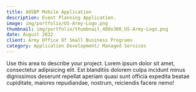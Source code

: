 ```yaml
---
title: AOSBP Mobile Application
description: Event Planning Application.
image: img/portfolio/US-Army-Logo.png
thumbnail: img/portfolio/thumbnail_400x300_US-Army-Logo.png
date: August 2022
client: Army Office Of Small Business Programs
category: Application Development/ Managed Services
---
```

Use this area to describe your project. Lorem ipsum dolor sit amet, consectetur adipisicing elit. Est blanditiis dolorem culpa incidunt minus dignissimos deserunt repellat aperiam quasi sunt officia expedita beatae cupiditate, maiores repudiandae, nostrum, reiciendis facere nemo!
